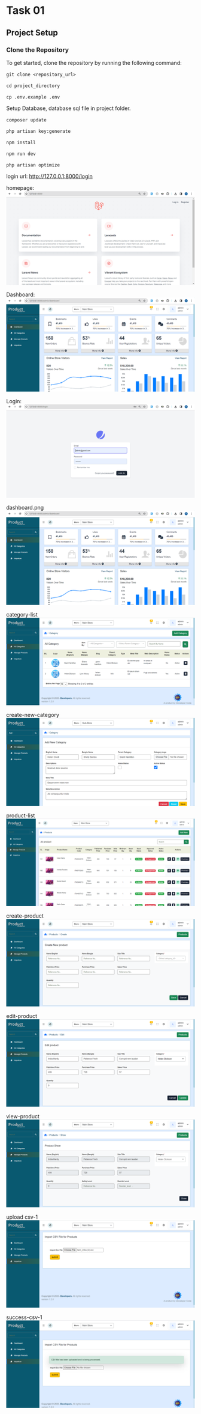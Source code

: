 # Task 01

## Project Setup

### Clone the Repository

To get started, clone the repository by running the following command:

```
git clone <repository_url>
```

```
cd project_directory
```

```
cp .env.example .env
```

Setup Database, database sql file in project folder.

```
composer update
```

```
php artisan key:generate
```

```
npm install
```

```
npm run dev
```

```
php artisan optimize
```

login url:
http://127.0.0.1:8000/login

homepage:
![Alt text](home.png)

Dashboard:
![Alt text](dashboard.png)

Login:
![Alt text](login.png)

dashboard.png
![Alt text](dashboard-1.png)

category-list
![Alt text](category-list-1.png)

create-new-category
![Alt text](create-new-category-1.png)

product-list
![Alt text](product-list-1.png)

create-product
![Alt text](create-product-1.png)

edit-product
![Alt text](edit-product-1.png)

view-product
![Alt text](view-product-1.png)

upload csv-1
![Alt text](<upload csv-2.png>)

success-csv-1
![Alt text](success-csv-1.png)
